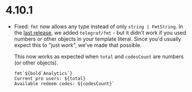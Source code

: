 # 4.10.1

- Fixed: `fmt` now allows any type instead of only `string | FmtString`.
  In the [last release](./4.10.0.md), we added `telegraf/fmt` - but it didn't work if you used numbers or other objects in your template literal. Since you'd usually expect this to "just work", we've made that possible.

  This now works as expected when `total` and `codesCount` are numbers (or other objects).

  ```TS
  fmt`${bold`Analytics`}
  Current pro users: ${total}
  Available redeem codes: ${codesCount}`
  ```
